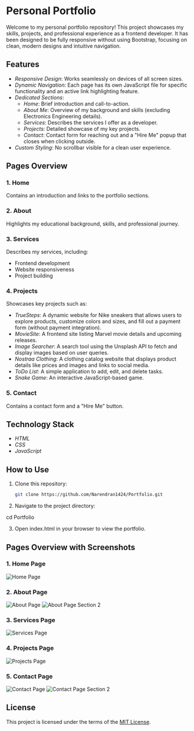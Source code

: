 # Personal Portfolio

Welcome to my personal portfolio repository! This project showcases my skills, projects, and professional experience as a frontend developer. It has been designed to be fully responsive without using Bootstrap, focusing on clean, modern designs and intuitive navigation.

## Features

- *Responsive Design*: Works seamlessly on devices of all screen sizes.
- *Dynamic Navigation*: Each page has its own JavaScript file for specific functionality and an active link highlighting feature.
- *Dedicated Sections*:
  - *Home*: Brief introduction and call-to-action.
  - *About Me*: Overview of my background and skills (excluding Electronics Engineering details).
  - *Services*: Describes the services I offer as a developer.
  - *Projects*: Detailed showcase of my key projects.
  - *Contact*: Contact form for reaching out and a "Hire Me" popup that closes when clicking outside.
- *Custom Styling*: No scrollbar visible for a clean user experience.

## Pages Overview

### 1. Home
Contains an introduction and links to the portfolio sections.

### 2. About
Highlights my educational background, skills, and professional journey.

### 3. Services
Describes my services, including:
- Frontend development
- Website responsiveness
- Project building

### 4. Projects
Showcases key projects such as:
- *TrueSteps*: A dynamic website for Nike sneakers that allows users to explore products, customize colors and sizes, and fill out a payment form (without payment integration).
- *MovieSite*: A frontend site listing Marvel movie details and upcoming releases.
- *Image Searcher*: A search tool using the Unsplash API to fetch and display images based on user queries.
- *Nostraa Clothing*: A clothing catalog website that displays product details like prices and images and links to social media.
- *ToDo List*: A simple application to add, edit, and delete tasks.
- *Snake Game*: An interactive JavaScript-based game.

### 5. Contact
Contains a contact form and a "Hire Me" button.

## Technology Stack

- *HTML*
- *CSS*
- *JavaScript*

## How to Use

1. Clone this repository:
   ```bash
   git clone https://github.com/Narendran1424/Portfolio.git
2. Navigate to the project directory:

cd Portfolio


3. Open index.html in your browser to view the portfolio.

## Pages Overview with Screenshots

### 1. Home Page
![Home Page](images/sample-images/home.png "Home Page")

### 2. About Page
![About Page](images/sample-images/about.png "About Page")
![About Page Section 2](images/sample-images/about2.png "About Page Section 2")

### 3. Services Page
![Services Page](images/sample-images/services.png "Services Page")

### 4. Projects Page
![Projects Page](images/sample-images/projects.png "Projects Page")

### 5. Contact Page
![Contact Page](images/sample-images/contact.png "Contact Page")
![Contact Page Section 2](images/sample-images/contact2.png "Contact Page Section 2")

## License

This project is licensed under the terms of the [MIT License](LICENSE).
